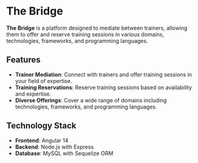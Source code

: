 # The Bridge

**The Bridge** is a platform designed to mediate between trainers, allowing them to offer and reserve training sessions in various domains, technologies, frameworks, and programming languages.

## Features

- **Trainer Mediation**: Connect with trainers and offer training sessions in your field of expertise.
- **Training Reservations**: Reserve training sessions based on availability and expertise.
- **Diverse Offerings**: Cover a wide range of domains including technologies, frameworks, and programming languages.

## Technology Stack

- **Frontend**: Angular 14
- **Backend**: Node.js with Express
- **Database**: MySQL with Sequelize ORM
